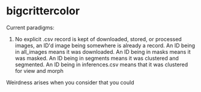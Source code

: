 # bigcrittercolor
 
Current paradigms:
1. No explicit .csv record is kept of downloaded, stored, or processed images,
an ID'd image being somewhere is already a record. 
An ID being in all_images means it was downloaded.
An ID being in masks means it was masked. 
An ID being in segments means it was clustered and segmented. 
An ID being in inferences.csv means that it was clustered for view and morph

Weirdness arises when you consider that you could 
